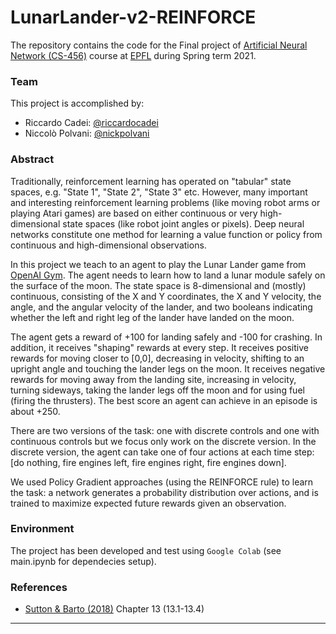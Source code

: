 # LunarLander-v2-REINFORCE

The repository contains the code for the Final project of [Artificial Neural Network (CS-456)](https://edu.epfl.ch/coursebook/en/artificial-neural-networks-CS-456) course at [EPFL](https://www.epfl.ch/en/) during Spring term 2021. 

### Team
This project is accomplished by:
- Riccardo Cadei: [@riccardocadei](https://github.com/riccardocadei)
- Niccolò Polvani: [@nickpolvani](https://github.com/nickpolvani)

### Abstract
Traditionally, reinforcement learning has operated on "tabular" state spaces, e.g. "State 1", "State 2", "State 3" etc. However, many important and interesting reinforcement learning problems (like moving robot arms or playing Atari games) are based on either continuous or very high-dimensional state spaces (like robot joint angles or pixels). Deep neural networks constitute one method for learning a value function or policy from continuous and high-dimensional observations. 

In this project we teach to an agent to play the Lunar Lander game from [OpenAI Gym](https://gym.openai.com/envs/LunarLander-v2/). The agent needs to learn how to land a lunar module safely on the surface of the moon. The state space is 8-dimensional and (mostly) continuous, consisting of the X and Y coordinates, the X and Y velocity, the angle, and the angular velocity of the lander, and two booleans indicating whether the left and right leg of the lander have landed on the moon.

The agent gets a reward of +100 for landing safely and -100 for crashing. In addition, it receives "shaping" rewards at every step. It receives positive rewards for moving closer to [0,0], decreasing in velocity, shifting to an upright angle and touching the lander legs on the moon. It receives negative rewards for moving away from the landing site, increasing in velocity, turning sideways, taking the lander legs off the moon and for using fuel (firing the thrusters). The best score an agent can achieve in an episode is about +250.

There are two versions of the task: one with discrete controls and one with continuous controls but we focus only work on the discrete version. In the discrete version, the agent can take one of four actions at each time step: [do nothing, fire engines left, fire engines right, fire engines down]. 

We used Policy Gradient approaches (using the REINFORCE rule) to learn the task: a network generates a probability distribution over actions, and is trained to maximize expected future rewards given an observation.

### Environment

The project has been developed and test using `Google Colab` (see main.ipynb for dependecies setup).

### References

- [Sutton & Barto (2018)](https://www.andrew.cmu.edu/course/10-703/textbook/BartoSutton.pdf) Chapter 13 (13.1-13.4)


* * *
 
